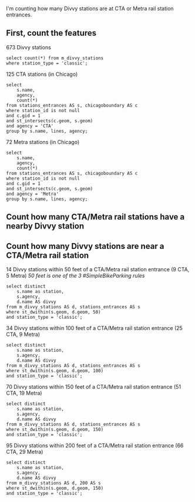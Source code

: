 I'm counting how many Divvy stations are at CTA or Metra rail station entrances. 

## First, count the features
673 Divvy stations

````
select count(*) from m_divvy_stations
where station_type = 'classic';
````

125 CTA stations (in Chicago)
````
select 
	s.name, 
	agency,
	count(*) 
from stations_entrances AS s, chicagoboundary AS c
where station_id is not null
and c.gid = 1
and st_intersects(c.geom, s.geom)
and agency = 'CTA'
group by s.name, lines, agency;
````

72 Metra stations (in Chicago)
````
select 
	s.name, 
	agency,
	count(*) 
from stations_entrances AS s, chicagoboundary AS c
where station_id is not null
and c.gid = 1
and st_intersects(c.geom, s.geom)
and agency = 'Metra'
group by s.name, lines, agency;
````

## Count how many CTA/Metra rail stations have a nearby Divvy station


## Count how many Divvy stations are near a CTA/Metra rail station
14 Divvy stations within 50 feet of a CTA/Metra rail station entrance (9 CTA, 5 Metra)
*50 feet is one of the 3 #SimpleBikeParking rules*
````
select distinct
	s.name as station,
	s.agency,
	d.name AS divvy
from m_divvy_stations AS d, stations_entrances AS s
where st_dwithin(s.geom, d.geom, 50)
and station_type = 'classic';
````

34 Divvy stations within 100 feet of a CTA/Metra rail station entrance (25 CTA, 9 Metra)
````
select distinct
	s.name as station,
	s.agency,
	d.name AS divvy
from m_divvy_stations AS d, stations_entrances AS s
where st_dwithin(s.geom, d.geom, 100)
and station_type = 'classic';
````

70 Divvy stations within 150 feet of a CTA/Metra rail station entrance (51 CTA, 19 Metra)
````
select distinct
	s.name as station,
	s.agency,
	d.name AS divvy
from m_divvy_stations AS d, stations_entrances AS s
where st_dwithin(s.geom, d.geom, 150)
and station_type = 'classic';
````

95 Divvy stations within 200 feet of a CTA/Metra rail station entrance (66 CTA, 29 Metra)
````
select distinct
	s.name as station,
	s.agency,
	d.name AS divvy
from m_divvy_stations AS d, 200 AS s
where st_dwithin(s.geom, d.geom, 150)
and station_type = 'classic';
````
